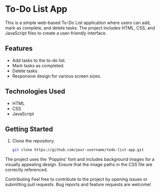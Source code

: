 # To-Do List App

This is a simple web-based To-Do List application where users can add, mark as complete, and delete tasks. The project includes HTML, CSS, and JavaScript files to create a user-friendly interface.

## Features

- Add tasks to the to-do list.
- Mark tasks as completed.
- Delete tasks.
- Responsive design for various screen sizes.

## Technologies Used

- HTML
- CSS
- JavaScript

## Getting Started

1. Clone the repository:

   ```bash
   git clone https://github.com/your-username/todo-list-app.git


The project uses the 'Poppins' font and includes background images for a visually appealing design. Ensure that the image paths in the CSS file are correctly referenced.

Contributing
Feel free to contribute to the project by opening issues or submitting pull requests. Bug reports and feature requests are welcome!